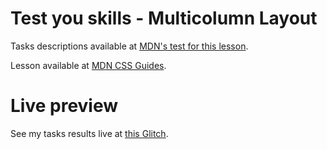 # Test you skills - Multicolumn Layout

Tasks descriptions available at [MDN's test for this lesson](https://developer.mozilla.org/en-US/docs/Learn/CSS/CSS_layout/Multicol_skills).

Lesson available at [MDN CSS Guides](https://developer.mozilla.org/en-US/docs/Learn/CSS/CSS_layout/Multiple-column_Layout).

# Live preview

See my tasks results live at [this Glitch]().
